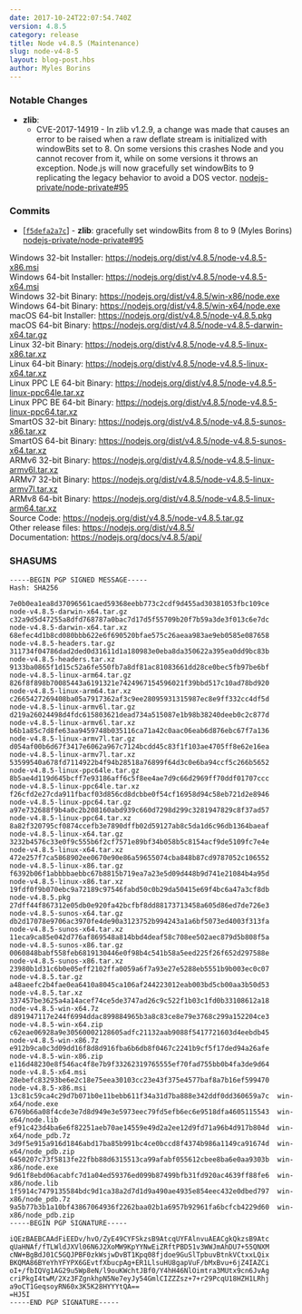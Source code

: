 ```yaml
---
date: 2017-10-24T22:07:54.740Z
version: 4.8.5
category: release
title: Node v4.8.5 (Maintenance)
slug: node-v4-8-5
layout: blog-post.hbs
author: Myles Borins
---
```


### Notable Changes

* **zlib**:
  - CVE-2017-14919 - In zlib v1.2.9, a change was made that causes an error to be raised when a raw deflate stream is initialized with windowBits set to 8. On some versions this crashes Node and you cannot recover from it, while on some versions it throws an exception. Node.js will now gracefully set windowBits to 9 replicating the legacy behavior to avoid a DOS vector. [nodejs-private/node-private#95](https://github.com/nodejs-private/node-private/pull/95)

### Commits

* [[`f5defa2a7c`](https://github.com/nodejs/node/commit/733578bb2e)] - **zlib**: gracefully set windowBits from 8 to 9 (Myles Borins) [nodejs-private/node-private#95](https://github.com/nodejs-private/node-private/pull/95)

Windows 32-bit Installer: https://nodejs.org/dist/v4.8.5/node-v4.8.5-x86.msi<br>
Windows 64-bit Installer: https://nodejs.org/dist/v4.8.5/node-v4.8.5-x64.msi<br>
Windows 32-bit Binary: https://nodejs.org/dist/v4.8.5/win-x86/node.exe<br>
Windows 64-bit Binary: https://nodejs.org/dist/v4.8.5/win-x64/node.exe<br>
macOS 64-bit Installer: https://nodejs.org/dist/v4.8.5/node-v4.8.5.pkg<br>
macOS 64-bit Binary: https://nodejs.org/dist/v4.8.5/node-v4.8.5-darwin-x64.tar.gz<br>
Linux 32-bit Binary: https://nodejs.org/dist/v4.8.5/node-v4.8.5-linux-x86.tar.xz<br>
Linux 64-bit Binary: https://nodejs.org/dist/v4.8.5/node-v4.8.5-linux-x64.tar.xz<br>
Linux PPC LE 64-bit Binary: https://nodejs.org/dist/v4.8.5/node-v4.8.5-linux-ppc64le.tar.xz<br>
Linux PPC BE 64-bit Binary: https://nodejs.org/dist/v4.8.5/node-v4.8.5-linux-ppc64.tar.xz<br>
SmartOS 32-bit Binary: https://nodejs.org/dist/v4.8.5/node-v4.8.5-sunos-x86.tar.xz<br>
SmartOS 64-bit Binary: https://nodejs.org/dist/v4.8.5/node-v4.8.5-sunos-x64.tar.xz<br>
ARMv6 32-bit Binary: https://nodejs.org/dist/v4.8.5/node-v4.8.5-linux-armv6l.tar.xz<br>
ARMv7 32-bit Binary: https://nodejs.org/dist/v4.8.5/node-v4.8.5-linux-armv7l.tar.xz<br>
ARMv8 64-bit Binary: https://nodejs.org/dist/v4.8.5/node-v4.8.5-linux-arm64.tar.xz<br>
Source Code: https://nodejs.org/dist/v4.8.5/node-v4.8.5.tar.gz<br>
Other release files: https://nodejs.org/dist/v4.8.5/<br>
Documentation: https://nodejs.org/docs/v4.8.5/api/

<h3 id="shasums">SHASUMS</h3>

```
-----BEGIN PGP SIGNED MESSAGE-----
Hash: SHA256

7e0b0ea1ea8d37096561caed59368eebb773c2cdf9d455ad30381053fbc109ce  node-v4.8.5-darwin-x64.tar.gz
c32a9d5d47255a8dfd768787a0bac7d17d5f55709b20f7b59a3de3f013c6e7dc  node-v4.8.5-darwin-x64.tar.xz
68efec4d1b8cd080bbb622e6f690520bfae575c26aeaa983ae9eb0585e087658  node-v4.8.5-headers.tar.gz
311734f04786dad2ded0d31611d1a180983e0eba8da350622a395ea0dd9bc83b  node-v4.8.5-headers.tar.xz
9133ba0865f1d15c52a6fe550fb7a8df81ac81083661dd28ce0bec5fb97be6bf  node-v4.8.5-linux-arm64.tar.gz
826f8f898b70085443a6191321e7424967154596021f39bbd517c10ad78bd920  node-v4.8.5-linux-arm64.tar.xz
c2665427269408ba05a7917362af3c9ee28095931315987ec8e9ff332cc4df5d  node-v4.8.5-linux-armv6l.tar.gz
d219a26024498d4fdc615803621dead734a515087e1b98b38240deeb0c2c877d  node-v4.8.5-linux-armv6l.tar.xz
b6b1a85c7d8fe63aa9459748b035116ca71a42c0aac06eab6d876ebc67f7a136  node-v4.8.5-linux-armv7l.tar.gz
d054af00b6d67f3417e6062a967c7124bcdd45c83f1f103ae4705ff8e62e16ea  node-v4.8.5-linux-armv7l.tar.xz
53599540a678fd7114922b4f94b28518a76899f64d3c0e6ba94ccf5c266b5652  node-v4.8.5-linux-ppc64le.tar.gz
8b5ae4d119d645bcff7e93186aff6c5f8ee4ae7d9c66d2969ff70ddf01707ccc  node-v4.8.5-linux-ppc64le.tar.xz
f26cfd2e27cda911fbacf03d856cd8dcbbe0f54cf16958d94c58eb721d2e8946  node-v4.8.5-linux-ppc64.tar.gz
a97e732688f9b4a0c2b208160abd939c660d7298d299c3281947829c8f37ad57  node-v4.8.5-linux-ppc64.tar.xz
8a82f320795cf0874ccefb3e7890dffb02d59127ab8c5da1d6c96db1364baeaf  node-v4.8.5-linux-x64.tar.gz
3232b4576c33e0f9c555b6f2cf7571e89bf34b058b5c8154acf9de5109fc7e4e  node-v4.8.5-linux-x64.tar.xz
472e257f7ca5868902ee0670e90e86a59655074cba848b87cd9787052c106552  node-v4.8.5-linux-x86.tar.gz
f6392b06f1abbbbaebbc67b8815b719ea7a23e5d09d448b9d741e21084b4a95d  node-v4.8.5-linux-x86.tar.xz
19fdf0f9b070ebc9a72189c97546fabd50c0b29da50415e69f4bc6a47a3cf8db  node-v4.8.5.pkg
27dff44f867312e05db0e920fa42bcfbf8dd88173713458a605d86ed7de726e3  node-v4.8.5-sunos-x64.tar.gz
db2d17078e9706ac3970fe4de90a3123752b994243a1a6bf5073ed4003f313fa  node-v4.8.5-sunos-x64.tar.xz
11eca9ca85e042d776af869548a814bbd4deaf58c708ee502aec879d5b808f5a  node-v4.8.5-sunos-x86.tar.gz
0060848babf558feb6819130446e0f98b4c541b58a5eed225f26f652d297588e  node-v4.8.5-sunos-x86.tar.xz
23980b1d31c6b0e05eff2102ffa0059a6f7a93e27e5288eb5551b9b003ec0c07  node-v4.8.5.tar.gz
a48aeefc2b4fae0ea6410a8045ca106af244223012eab003bd5cb00aa3b50d53  node-v4.8.5.tar.xz
337457be3625a4a14acef74ce5de3747ad26c9c522f1b03c1fd0b33108612a18  node-v4.8.5-win-x64.7z
d891947117e244f6994ddac899884965b3a8c83ce8e79e3768c299a152204ce3  node-v4.8.5-win-x64.zip
c62eae06928a9e30560002128605adfc21132aab9088f5417721603d4eebdb45  node-v4.8.5-win-x86.7z
e912b9ca0c3d09dd16f8d8d916fba6b6db8f0467c2241b9cf5f17ded94a26afe  node-v4.8.5-win-x86.zip
e116d48230e8f546ac4f8e7b9f33262319765555ef70fad755bb0b4fa3de9d64  node-v4.8.5-x64.msi
28ebefc83293be6e2c18e75eea30103cc23e43f375e4577baf8a7b16ef599470  node-v4.8.5-x86.msi
13c81c59ca4c29d7b071b0e11bebb611f34a31d7ba888e342ddf0dd360659a7c  win-x64/node.exe
6769b66a08f4cde3e7d8d949e3e5973eec79fd5efb6ec6e9518dfa4605115543  win-x64/node.lib
ef91c423d4ba6e6f82251aeb70ae14559e49d2a2ee12d9fd71a96b4d917b804d  win-x64/node_pdb.7z
3d9f5e915a916d1846abd17ba85b991bc4ce0bccd8f4374b986a1149ca91674d  win-x64/node_pdb.zip
6450207c73f5813fe22fbb88d6315513ca99afabf055612cbee8ba6e0aa9303b  win-x86/node.exe
9d61f8ebd06acabfc7d1a04ed59376ed099b87499bfb31fd920ac4639ff88fe6  win-x86/node.lib
1f5914c7479135584bdc9d1ca38a2d7d1d9a490ae4935e854eec432e0dbed797  win-x86/node_pdb.7z
9a5b77b3b1a10bf43867064936f2262baa02b1a6957b92961fa6bcfcb4229d60  win-x86/node_pdb.zip
-----BEGIN PGP SIGNATURE-----

iQEzBAEBCAAdFiEEDv/hvO/ZyE49CYFSkzsB9AtcqUYFAlnvuAEACgkQkzsB9Atc
qUaHNAf/fTLWldJXVl06N6J2XoMW9KpYYNwEiZRftPBD51v3WWJmAhDU7+55QNXM
cNW+BgBdJ01C5GQJPBF0zkWsjwDvBT1Kpq08fjdoe9GuSlTpbuvBtnkVCtxxLQix
BKQMA86BYeYhYFYPX6GEvtfXbucpAg+ER1LlsuHU8gapVuF/bMxBvu+6jZ4IAZCi
oI+/fbIQVg1AG29u5Wp8eN/l9ouKWchtJBf0/Y4hH46NlOimtra3MUtx9cn6JvAg
criPkgI4twM/2Xz3FZgnkhpN5Ne7eyJy54GmlCIZZZsz+7+r29PcqU18HZH1LRhj
a9oCT1GeqsoyRN60x3K5K28HYYYtQA==
=HJ5I
-----END PGP SIGNATURE-----

```
